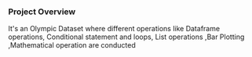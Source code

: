 ### Project Overview

 It's an Olympic Dataset where different operations like Dataframe operations, Conditional statement and loops, List operations ,Bar Plotting ,Mathematical operation are conducted


